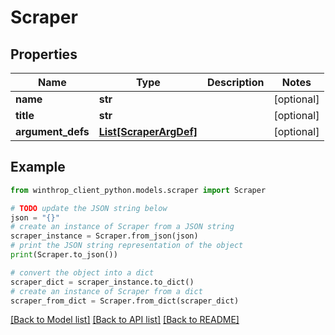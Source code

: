 # Scraper


## Properties

Name | Type | Description | Notes
------------ | ------------- | ------------- | -------------
**name** | **str** |  | [optional] 
**title** | **str** |  | [optional] 
**argument_defs** | [**List[ScraperArgDef]**](ScraperArgDef.md) |  | [optional] 

## Example

```python
from winthrop_client_python.models.scraper import Scraper

# TODO update the JSON string below
json = "{}"
# create an instance of Scraper from a JSON string
scraper_instance = Scraper.from_json(json)
# print the JSON string representation of the object
print(Scraper.to_json())

# convert the object into a dict
scraper_dict = scraper_instance.to_dict()
# create an instance of Scraper from a dict
scraper_from_dict = Scraper.from_dict(scraper_dict)
```
[[Back to Model list]](../README.md#documentation-for-models) [[Back to API list]](../README.md#documentation-for-api-endpoints) [[Back to README]](../README.md)


